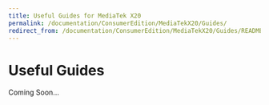 ```yaml
---
title: Useful Guides for MediaTek X20
permalink: /documentation/ConsumerEdition/MediaTekX20/Guides/
redirect_from: /documentation/ConsumerEdition/MediaTekX20/Guides/README.md/
---
```

# Useful Guides

Coming Soon...
